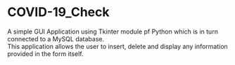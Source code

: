 # COVID-19_Check
A simple GUI Application using Tkinter module pf Python which is in turn connected to a MySQL database.<br>
This application allows the user to insert, delete and display any information provided in the form itself.<br> 
